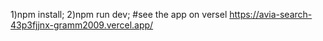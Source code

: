 1)npm install;
2)npm run dev;
#see the app on versel
https://avia-search-43p3fjjnx-gramm2009.vercel.app/
